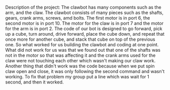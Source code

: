 Description of the project:
The clawbot has many components such as the arm, and the claw. The clawbot consists of many pieces such as the shafts, gears, crank arms, screws, amd bolts. The first motor is in port 6, the second motor is in port 10. The motor for the claw is in port 7 and the motor for the arm is in port 2. The code of our bot is designed to go forward, pick up a cube, turn around, drive forward, place the cube down, and repeat that once more for another cube, and stack that cube on top of the previous one. So what worked for us building the clawbot and coding at one point. What did not work for us was that we found out that one of the shafts was not in the motor so that was affecting it and the crank arms used for the claw were not touching each other which wasn't making our claw work. Another thing that didn't work was the code because when we put spin claw open and close, it was only following the second command and wasn't working. To fix that problem my group put a line which was wait for 1 second, and then it worked. 
